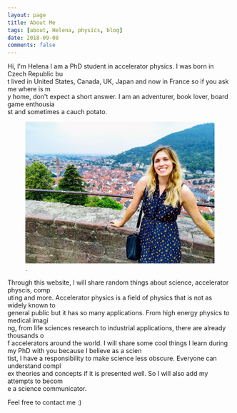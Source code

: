 ```yaml
---
layout: page
title: About Me
tags: [about, Helena, physics, blog]
date: 2018-09-08
comments: false
---
```

    


Hi, I'm Helena I am a PhD student in accelerator physics. I was born in Czech Republic bu\
t lived in United States, Canada, UK, Japan and now in France so if you ask me where is m\
y home, don't expect a short answer. I am an adventurer, book lover, board game enthousia\
st and sometimes a cauch potato.

<figure>
        <a href="/assets/img/posts/ger.jpg"><img src="/assets/img/posts/ger.jpg"></a>
        <figcaption>.</figcaption>
</figure>


Through this website, I will share random things about science, accelerator physcis, comp\
uting and more. Accelerator physics is a field of physics that is not as widely known to \
general public but it has so many applications. From high energy physics to medical imagi\
ng, from life sciences research to industrial applications, there are already thousands o\
f accelerators around the world.
I will share some cool things I learn during my PhD with you because I believe as a scien\
tist, I have a responsibility to make science less obscure. Everyone can understand compl\
ex theories and concepts if it is presented well. So I will also add my attempts to becom\
e a science communicator.

Feel free to contact me :)